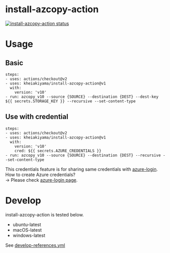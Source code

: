 # install-azcopy-action

<a href="https://github.com/kheiakiyama/install-azcopy-action/actions"><img alt="install-azcopy-action status" src="https://github.com/kheiakiyama/install-azcopy-action/workflows/build-test/badge.svg"></a>

# Usage

## Basic
```
steps:
- uses: actions/checkout@v2
- uses: kheiakiyama/install-azcopy-action@v1
  with:
    version: 'v10'
- run: azcopy_v10 --source {SOURCE} --destination {DEST} --dest-key ${{ secrets.STORAGE_KEY }} --recursive --set-content-type
```

## Use with credential
```
steps:
- uses: actions/checkout@v2
- uses: kheiakiyama/install-azcopy-action@v1
  with:
    version: 'v10'
    cred: ${{ secrets.AZURE_CREDENTIALS }}
- run: azcopy_v10 --source {SOURCE} --destination {DEST} --recursive --set-content-type
```

This credentials feature is for sharing same credentials with [azure-login](https://github.com/marketplace/actions/azure-login).  
How to create Azure credentials?  
-> Please check [azure-login page](https://github.com/marketplace/actions/azure-login#configure-azure-credentials).

# Develop

install-azcopy-action is tested below.
- ubuntu-latest
- macOS-latest
- windows-latest

See [develop-references.yml](develop-references.yml)
